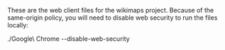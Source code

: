 These are the web client files for the wikimaps project. Because of the same-origin policy, you will need to disable web security to run the files locally:

./Google\ Chrome --disable-web-security